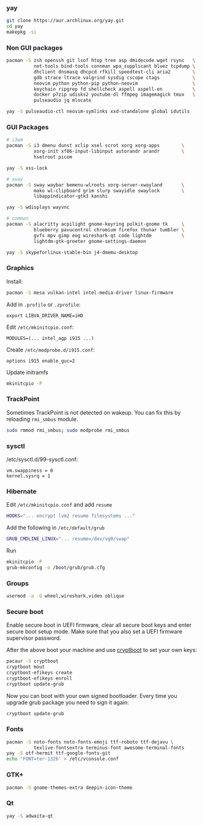 ### yay

```bash
git clone https://aur.archlinux.org/yay.git
cd yay
makepkg -si
```

### Non GUI packages

```bash
pacman -S zsh openssh git lsof htop tree asp dmidecode wget rsync   \
          net-tools bind-tools connman wpa_supplicant bluez tcpdump \
          dhclient dnsmasq dhcpcd rfkill speedtest-cli aria2        \
          gdb strace ltrace valgrind sysdig cscope ctags            \
          neovim python python-pip python-neovim                    \
          keychain ripgrep fd shellcheck aspell aspell-en           \
          docker p7zip udisks2 youtube-dl ffmpeg imagemagick tmux   \
          pulseaudio jq mlocate

yay -S pulseaudio-ctl neovim-symlinks xxd-standalone global idutils
```

### GUI Packages

```bash
# i3wm
pacman -S i3 dmenu dunst xclip xsel scrot xorg xorg-apps        \
          xorg-init xf86-input-libinput autorandr arandr        \
          hsetroot picom

yay -S xss-lock

# sway
pacman -S sway waybar bemenu-wlroots xorg-server-xwayland       \
          mako wl-clipboard grim slurp swayidle swaylock        \
          libappindicator-gtk3 kanshi

yay -S wdisplays wayvnc 

# common
pacman -S alacritty acpilight gnome-keyring polkit-gnome tk     \
          blueberry pavucontrol chromium firefox thunar tumbler \
          gvfs mpv gimp eog wireshark-qt code lightdm           \
          lightdm-gtk-greeter gnome-settings-daemon

yay -S skypeforlinux-stable-bin j4-dmemu-desktop
```

### Graphics

Install:

```bash
pacman -S mesa vulkan-intel intel-media-driver linux-firmware
```

Add in `.profile` or `.zprofile`:

```
export LIBVA_DRIVER_NAME=iHD
```

Edit `/etc/mkinitcpio.conf`:

```
MODULES=(... intel_agp i915 ...)
```

Create `/etc/modprobe.d/i915.conf`:

```
options i915 enable_guc=2
```

Update initramfs

```bash
mkinitcpio -P
```

### TrackPoint

Sometimes TrackPoint is not detected on wakeup.
You can fix this by reloading `rmi_smbus` module.

```bash
sudo rmmod rmi_smbus; sudo modprobe rmi_smbus
```

### sysctl

/etc/sysctl.d/99-sysctl.conf:

```
vm.swappiness = 0
kernel.sysrq = 1
```

### Hibernate

Edit `/etc/mkinitcpio.conf` and add `resume`

```bash
HOOKS="... encrypt lvm2 resume filesystems ..."
```

Add the following in `/etc/default/grub`

```bash
GRUB_CMDLINE_LINUX="... resume=/dev/vg0/swap"
```

Run

```bash
mkinitcpio -P
grub-mkconfig -o /boot/grub/grub.cfg
```

### Groups

```bash
usermod -a -G wheel,wireshark,video oblique
```

### Secure boot

Enable secure boot in UEFI firmware, clear all secure boot keys and enter secure
boot setup mode. Make sure that you also set a UEFI firmware supervisor password.

After the above boot your machine and use [cryptboot] to set your own keys:

```bash
pacaur -S cryptboot
cryptboot mout
cryptboot-efikeys create
cryptboot-efikeys enroll
cryptboot update-grub
```

Now you can boot with your own signed bootloader. Every time you upgrade grub
package you need to sign it again:

```bash
cryptboot update-grub
```

### Fonts

```bash
pacman -S noto-fonts noto-fonts-emoji ttf-roboto ttf-dejavu \
          texlive-fontsextra terminus-font awesome-terminal-fonts
yay -S otf-hermit ttf-google-fonts-git
echo 'FONT=ter-132b' > /etc/vconsole.conf
```

### GTK+

```bash
pacman -S gnome-themes-extra deepin-icon-theme
```

### Qt

```bash
yay -S adwaita-qt
```


[cryptboot]: https://github.com/xmikos/cryptboot
[kernel parameters]: https://wiki.archlinux.org/index.php/kernel_parameters

